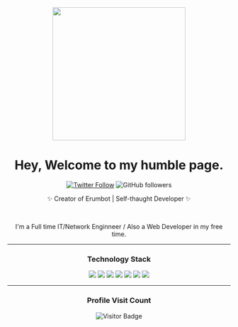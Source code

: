 <div align='center'>
  <img src="https://capsule-render.vercel.app/api?type=waving&height=200&text=Autrix&fontAlign=75&fontAlignY=40&color=gradient" height="300"/>
  <h1>Hey, Welcome to my humble page.</h1>
  <p></p>
  
  [![Twitter Follow](https://img.shields.io/twitter/follow/iAutrix?style=social)](https://twitter.com/intent/follow?screen_name=iAutrix)
  ![GitHub followers](https://img.shields.io/github/followers/Autrix?style=social)
  
  <p>✨ Creator of Erumbot | Self-thaught Developer ✨</p>
  <br>
  <p>I'm a Full time IT/Network Enginneer / Also a Web Developer in my free time.</p>
  
---

  ### Technology Stack
  <div align='center'>
    <span>
      <img src="https://img.shields.io/badge/Python-1572B6?style=flat-square&logo=Python&logoColor=white"/>
      <img src="https://img.shields.io/badge/HTML5-E34F26?style=flat-square&logo=HTML5&logoColor=white"/><span>
      <img src="https://img.shields.io/badge/CSS3-1572B6?style=flat-square&logo=CSS3&logoColor=white"/>
      <img src="https://img.shields.io/badge/Sass-CC6699?style=flat-square&logo=Sass&logoColor=white"/>
      <img src="https://img.shields.io/badge/JavaScript-F7DF1E?style=flat-square&logo=JavaScript&logoColor=white"/>
      <img src="https://img.shields.io/badge/MySQL-61DAFB?style=flat-square&logo=MySQL&logoColor=white"/>
      <img src="https://img.shields.io/badge/Mongodb-61DAFB?style=flat-square&logo=mongodb&logoColor=white"/>
    <p></p>  
  </div>
  
---      
      
  ### Profile Visit Count   
  ![Visitor Badge](https://visitor-badge.laobi.icu/badge?page_id=autrix.autrix)
  <br> 
</div> 

<!---
Autrix/Autrix is a ✨ special ✨ repository because its `README.md` (this file) appears on your GitHub profile.
You can click the Preview link to take a look at your changes.
--->
